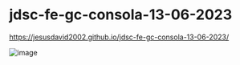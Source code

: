 # jdsc-fe-gc-consola-13-06-2023

https://jesusdavid2002.github.io/jdsc-fe-gc-consola-13-06-2023/

![image](https://github.com/JesusDavid2002/jdsc-fe-gc-consola-13-06-2023/assets/82532848/4c345bda-dc9f-443d-a630-ea183de0560d)
